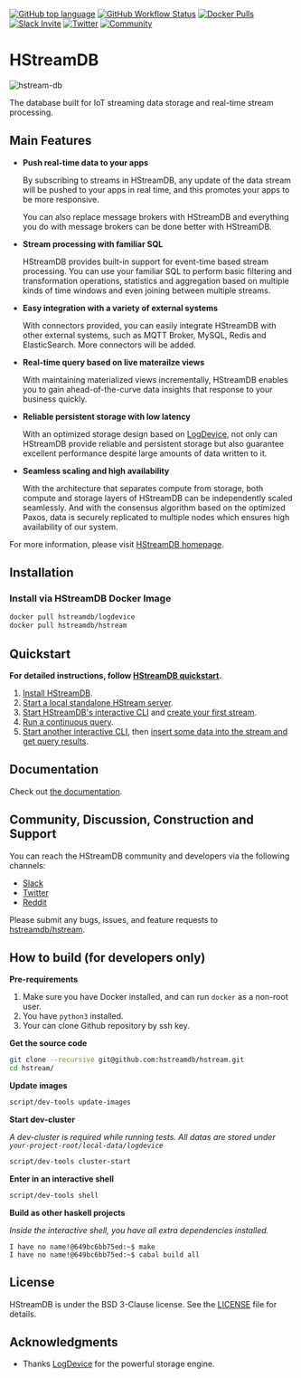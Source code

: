 [![GitHub top language](https://img.shields.io/github/languages/top/hstreamdb/hstream)](https://www.haskell.org/)
[![GitHub Workflow Status](https://img.shields.io/github/workflow/status/hstreamdb/hstream/CI)](https://github.com/hstreamdb/hstream/actions?query=workflow%3ACI)
[![Docker Pulls](https://img.shields.io/docker/pulls/hstreamdb/hstream)](https://hub.docker.com/r/hstreamdb/hstream)
[![Slack Invite](<https://slack-invite.hstream.io/badge.svg>)](https://slack-invite.hstream.io)
[![Twitter](https://img.shields.io/badge/Follow-HStreamDB-1DA1F2?logo=twitter)](https://twitter.com/HStreamDB)
[![Community](https://img.shields.io/badge/Community-HStreamDB-yellow?logo=github)](https://github.com/hstreamdb/hstream/discussions)

# HStreamDB

![hstream-db](https://cdn.jsdelivr.net/gh/hstreamdb/hstreamio-cdn@1.0.2/images/hstream-db.png)

The database built for IoT streaming data storage and real-time stream processing.

## Main Features

- __Push real-time data to your apps__

    By subscribing to streams in HStreamDB, any update of the data stream will be pushed to your apps in real time, and this promotes your apps to be more responsive.

    You can also replace message brokers with HStreamDB and everything you do with message brokers can be done better with HStreamDB.

- __Stream processing with familiar SQL__

    HStreamDB provides built-in support for event-time based stream processing. You can use your familiar SQL to perform basic filtering and transformation operations, statistics and aggregation based on multiple kinds of time windows and even joining between multiple streams.

- __Easy integration with a variety of external systems__

    With connectors provided, you can easily integrate HStreamDB with other external systems, such as MQTT Broker, MySQL, Redis and ElasticSearch. More connectors will be added.

- __Real-time query based on live materailze views__

    With maintaining materialized views incrementally, HStreamDB enables you to gain ahead-of-the-curve data insights that response to your business quickly.

- __Reliable persistent storage with low latency__

    With an optimized storage design based on [LogDevice](https://logdevice.io/), not only can HStreamDB provide reliable and persistent storage but also guarantee excellent performance despite large amounts of data written to it.

- __Seamless scaling and high availability__

    With the architecture that separates compute from storage, both compute and storage layers of HStreamDB can be independently scaled seamlessly. And with the consensus algorithm based on the optimized Paxos, data is securely replicated to multiple nodes which ensures high availability of our system.

For more information, please visit [HStreamDB homepage](https://hstream.io).

## Installation

### Install via HStreamDB Docker Image

```sh
docker pull hstreamdb/logdevice
docker pull hstreamdb/hstream
```

## Quickstart

**For detailed instructions, follow [HStreamDB quickstart](https://docs.hstream.io/start/quickstart-with-docker/).**

1. [Install HStreamDB](https://docs.hstream.io/start/quickstart-with-docker/#installation).
2. [Start a local standalone HStream server](https://docs.hstream.io/start/quickstart-with-docker/#start-a-local-standalone-hstream-server-in-docker).
3. [Start HStreamDB's interactive CLI](https://docs.hstream.io/start/quickstart-with-docker/#start-hstreamdbs-interactive-sql-cli) and [create your first stream](https://docs.hstream.io/start/quickstart-with-docker/#create-a-stream).
4. [Run a continuous query](https://docs.hstream.io/start/quickstart-with-docker/#run-a-continuous-query-over-the-stream).
5. [Start another interactive CLI](https://docs.hstream.io/start/quickstart-with-docker/#start-another-cli-session), then [insert some data into the stream and get query results](https://docs.hstream.io/start/quickstart-with-docker/#insert-data-into-the-stream).

## Documentation

Check out [the documentation](https://docs.hstream.io/).

## Community, Discussion, Construction and Support

You can reach the HStreamDB community and developers via the following channels:

- [Slack](https://slack-invite.hstream.io)
- [Twitter](https://twitter.com/HStreamDB)
- [Reddit](https://www.reddit.com/r/HStreamDB)

Please submit any bugs, issues, and feature requests to [hstreamdb/hstream](https://github.com/hstreamdb/hstream/issues).


## How to build (for developers only)

**Pre-requirements**

1. Make sure you have Docker installed, and can run `docker` as a non-root user.
2. You have `python3` installed.
3. Your can clone Github repository by ssh key.

**Get the source code**

```sh
git clone --recursive git@github.com:hstreamdb/hstream.git
cd hstream/
```

**Update images**

```sh
script/dev-tools update-images
```

**Start dev-cluster**

*A dev-cluster is required while running tests. All datas are stored under `your-project-root/local-data/logdevice`*

```sh
script/dev-tools cluster-start
```

**Enter in an interactive shell**

```sh
script/dev-tools shell
```

**Build as other haskell projects**

*Inside the interactive shell, you have all extra dependencies installed.*

```
I have no name!@649bc6bb75ed:~$ make
I have no name!@649bc6bb75ed:~$ cabal build all
```


## License

HStreamDB is under the BSD 3-Clause license. See the [LICENSE](https://github.com/hstreamdb/hstream/blob/master/LICENSE) file for details.

## Acknowledgments

- Thanks [LogDevice](https://logdevice.io/) for the powerful storage engine.
